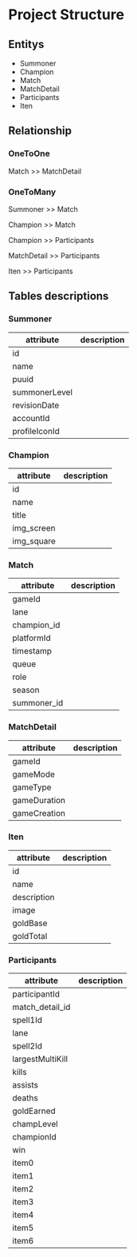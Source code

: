 # Project Structure

## Entitys

* Summoner
* Champion
* Match
* MatchDetail
* Participants
* Iten

## Relationship

### OneToOne

Match >> MatchDetail

### OneToMany

Summoner >> Match

Champion >> Match

Champion >> Participants

MatchDetail >> Participants

Iten >> Participants

## Tables descriptions

### Summoner

attribute       | description
----------------|------------
id              |
name            |
puuid           |
summonerLevel   |
revisionDate    |
accountId       |
profileIconId   |

### Champion

attribute   | description
------------|------------
id          |
name        |
title       |
img_screen  |
img_square  |

### Match

attribute   | description
------------|------------
gameId      |
lane        |
champion_id |
platformId  |
timestamp   |
queue       |
role        |
season      |
summoner_id |

### MatchDetail

attribute   | description
------------|------------
gameId      |
gameMode    |
gameType    |
gameDuration|
gameCreation|

### Iten

attribute   | description
------------|------------
id          |
name        |
description |
image       |
goldBase    |
goldTotal   |

### Participants

attribute          | description
-------------------|------------
participantId      |
match_detail_id    |
spell1Id           |
lane               |
spell2Id           |
largestMultiKill   |
kills              |
assists            |
deaths             |
goldEarned         |
champLevel         |
championId         |
win                |
item0              |
item1              |
item2              |
item3              |
item4              |
item5              |
item6              |